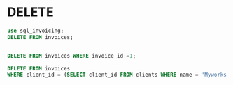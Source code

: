 
# DELETE
```SQL
use sql_invoicing;
DELETE FROM invoices;
```
```SQL

DELETE FROM invoices WHERE invoice_id =1;
```
```SQL
DELETE FROM invoices
WHERE client_id = (SELECT client_id FROM clients WHERE name = 'Myworks')
```